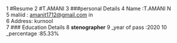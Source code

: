 1 #Resume
2 #T.AMANI
3 ###personal Details
4    Name :T.AMANI N <br>
5  maliid : amanit1712@gmail.com in <br>
6  Address: kurnool <br>
7 ### Education Details
8 **stenographer**
9 _year of pass :2020
10 _percentage :85.33%


